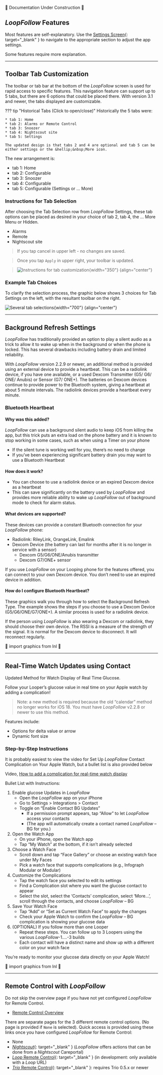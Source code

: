 
🚧 Documentation Under Construction 🚧

<!--todo-->
<!--Notes: be sure to add this info

-->

## *LoopFollow* Features

Most features are self-explanatory. Use the [Settings Screen](lf-setup.md#settings-screen){: target="_blank" } to navigate to the appropriate section to adjust the app settings.

Some features require more explanation. 

- - -

## Toolbar Tab Customization

The toolbar or tab bar at the bottom of the *LoopFollow* screen is used for rapid access to specific features. This navigation feature can support up to 5 tabs, but there are 6 options that could be placed there. With version 3.1 and newer, the tabs displayed are customizable.

??? tip "Historical Tabs (Click to open/close)"
    Historically the 5 tabs were:

    * tab 1: Home
    * tab 2: Alarms or Remote Control
    * tab 3: Snoozer
    * tab 4: Nightscout site
    * tab 5: Settings

    The updated design is that tabs 2 and 4 are optional and tab 5 can be either settings or the &hellip;&nbsp;More icon.

The new arrangement is:

* tab 1: Home
* tab 2: Configurable
* tab 3: Snoozer
* tab 4: Configurable
* tab 5: Configurable (Settings or &hellip;&nbsp;More)

### Instructions for Tab Selection

After choosing the Tab Selection row from *LoopFollow* Settings, these tab options can be placed as desired in your choice of tab 2, tab 4, the &hellip;&nbsp;More Menu or Hidden. 

* Alarms
* Remote
* Nightscout site

> If you tap cancel in upper left - no changes are saved. 

> Once you tap `Apply` in upper right, your toolbar is updated.

> ![Instructions for tab customization](img/lf-tab-custom-instructions.svg){width="350"}
{align="center"}


### Example Tab Choices

To clarify the selection process, the graphic below shows 3 choices for Tab Settings on the left, with the resultant toolbar on the right.

![Several tab selections](img/lf-tab-custom.svg){width="700"}
{align="center"}


- - -

## Background Refresh Settings

*LoopFollow* has traditionally provided an option to play a silent audio as a trick to allow it to wake up when in the background or when the phone is locked. This has several drawbacks including battery drain and limited reliability.

With *LoopFollow* version 2.2.9 or newer, an additional method is provided using an external device to provide a heartbeat. This can be a radiolink device, if you have one available, or a used Dexcom Transmitter (G5/ G6/ ONE/ Anubis) or Sensor (G7/ ONE+). The batteries on Dexcom devices continue to provide power to the Bluetooth system, giving a heartbeat at about 5 minute intervals. The radiolink devices provide a heartbeat every minute.

### Bluetooth Heartbeat

#### Why was this added?

*LoopFollow* can use a background silent audio to keep iOS from killing the app, but this trick puts an extra load on the phone battery and it is known to stop working in some cases, such as when using a Timer on your phone

* If the silent tune is working well for you, there’s no need to change
* If you’ve been experiencing significant battery drain you may want to use a Bluetooth Heartbeat

#### How does it work?

* You can choose to use a radiolink device or an expired Dexcom device as a heartbeat
* This can save significantly on the battery used by *LoopFollow* and provides more reliable ability to wake up *LoopFollow* out of background mode to check for alarm status.

#### What devices are supported?

These devices can provide a constant Bluetooth connection for your *LoopFollow* phone:

* Radiolink:  RileyLink, OrangeLink,  Emalink
* Dexcom Device (the battery can last for months after it is no longer in service with a sensor)
    * Dexcom G5/G6/ONE/Anubis transmitter
    * Dexcom G7/ONE+ sensor

If you use *LoopFollow* on your Looping phone for the features offered, you can connect to your own Dexcom device. You don’t need to use an expired device in addition.

#### How do I configure Bluetooth Heartbeat?

These graphics walk you through how to select the Background Refresh Type.  The example shows the steps if you choose to use a Dexcom Device (G5/G6/ONE/G7/ONE+). A similar process is used for a radiolink device.

If the person using *LoopFollow* is also wearing a Dexcom or radiolink, they should choose their own device. The RSSI is a measure of the strength of the signal. It is normal for the Dexcom device to disconnect. It will reconnect regularly.

🚧 import graphics from lnl 🚧

- - -

## Real-Time Watch Updates using Contact

Updated Method for Watch Display of Real Time Glucose.

Follow your Looper’s glucose value in real time on your Apple watch by adding a complication! 

> Note: a new method is required because the old “calendar” method no longer works for iOS 18. You must have *LoopFollow* v2.2.8 or newer to use this method.

Features include:

* Options for delta value or arrow
* Dynamic font size

### Step-by-Step Instructions

It is probably easiest to view the video for Set Up *LoopFollow* Contact Complication on Your Apple Watch, but a bullet list is also provided below

Video, [How to add a complication for real-time watch display](https://youtu.be/xQ6pd80tKT4)

Bullet List with Instructions:

1. Enable glucose Updates in *LoopFollow*
    * Open the *LoopFollow* app on your iPhone
    * Go to Settings > Integrations > Contact
    * Toggle on “Enable Contact BG Updates”
        * If a permission prompt appears, tap “Allow” to let *LoopFollow* access your contacts
        * (The app will automatically create a contact named *LoopFollow* – BG for you.)
2. Open the Watch App
    * On your iPhone, open the Watch app
    * Tap “My Watch” at the bottom, if it isn’t already selected
3. Choose a Watch Face
    * Scroll down and tap “Face Gallery” or choose an existing watch face under My Faces
    * Pick a watch face that supports complications (e.g., Infograph Modular or Modular)
4. Customize the Complications
    * Tap the watch face you selected to edit its settings
    * Find a Complication slot where you want the glucose contact to appear
    * Select the slot, select the ‘Contacts’ complication, select ‘More…’, scroll through the contacts, and choose *LoopFollow* – BG
5. Save Your Watch Face
    * Tap “Add” or “Set as Current Watch Face” to apply the changes
    * Check your Apple Watch to confirm the *LoopFollow* – BG complication is showing your glucose data
6. (OPTIONAL) If you follow more than one Looper
    * Repeat these steps. You can follow up to 3 Loopers using the various *LoopFollow*-1….-3 builds
    * Each contact will have a distinct name and show up with a different color on your watch face

You’re ready to monitor your glucose data directly on your Apple Watch!

🚧 import graphics from lnl 🚧

- - -

## Remote Control with *LoopFollow*

Do not skip the overview page if you have not yet configured *LoopFollow* for Remote Control.

* [Remote Control Overview](../remote/remote-control-overview.md)

There are separate pages for the 3 different remote control options. (No page is provided if `None` is selected).
Quick access is provided using these links once you have configured *LoopFollow* for Remote Control:

* None
* [*Nightscout*](../remote/remote-control-nightscout.md){: target="_blank" } (*LoopFollow* offers actions that can be done from a *Nightscout* Careportal)
* [*Loop* Remote Control](../remote/remote-control-loop.md){: target="_blank" } (in development: only available with a *Loop* URL)
* [*Trio* Remote Control](../remote/remote-control-trio.md){: target="_blank" }: requires Trio 0.5.x or newer

